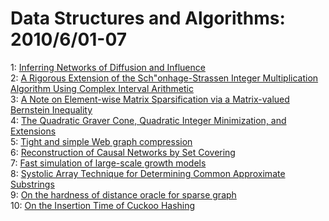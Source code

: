 # Data Structures and Algorithms: 2010/6/01-07  
1: [Inferring Networks of Diffusion and Influence](https://doi.org/10.48550/arXiv.1006.0234)  
2: [A Rigorous Extension of the Sch\"onhage-Strassen Integer Multiplication  Algorithm Using Complex Interval Arithmetic](https://doi.org/10.48550/arXiv.1006.0405)  
3: [A Note on Element-wise Matrix Sparsification via a Matrix-valued  Bernstein Inequality](https://doi.org/10.48550/arXiv.1006.0407)  
4: [The Quadratic Graver Cone, Quadratic Integer Minimization, and  Extensions](https://doi.org/10.48550/arXiv.1006.0773)  
5: [Tight and simple Web graph compression](https://doi.org/10.48550/arXiv.1006.0809)  
6: [Reconstruction of Causal Networks by Set Covering](https://doi.org/10.48550/arXiv.1006.0849)  
7: [Fast simulation of large-scale growth models](https://doi.org/10.48550/arXiv.1006.1003)  
8: [Systolic Array Technique for Determining Common Approximate Substrings](https://doi.org/10.48550/arXiv.1006.1104)  
9: [On the hardness of distance oracle for sparse graph](https://doi.org/10.48550/arXiv.1006.1117)  
10: [On the Insertion Time of Cuckoo Hashing](https://doi.org/10.48550/arXiv.1006.1231)  